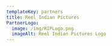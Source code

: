 ```yaml
---
templateKey: partners
title: Reel Indian Pictures
PartnerLogo:
  image: /img/RIPLogo.png
  imageAlt: Reel Indian Pictures Logo
---
```


